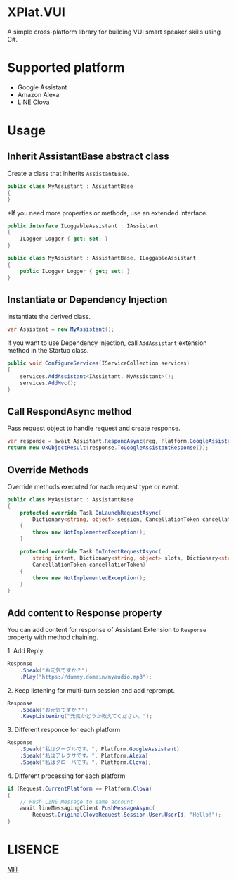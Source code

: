 # XPlat.VUI
A simple cross-platform library for building VUI smart speaker skills using C#.

# Supported platform
* Google Assistant
* Amazon Alexa
* LINE Clova

# Usage
## Inherit AssistantBase abstract class

Create a class that inherits `AssistantBase`.

```csharp
public class MyAssistant : AssistantBase
{
}
```

*If you need more properties or methods, use an extended interface.

```csharp
public interface ILoggableAssistant : IAssistant
{
    ILogger Logger { get; set; }
}

public class MyAssistant : AssistantBase, ILoggableAssistant
{
    public ILogger Logger { get; set; }
}
```

## Instantiate or Dependency Injection

Instantiate the derived class.

```csharp
var Assistant = new MyAssistant();
```

If you want to use Dependency Injection, call `AddAssistant` extension method in the Startup class.

```csharp
public void ConfigureServices(IServiceCollection services)
{
    services.AddAssistant<IAssistant, MyAssistant>();
    services.AddMvc();
}
```

## Call RespondAsync method

Pass request object to handle request and create response.

```csharp
var response = await Assistant.RespondAsync(req, Platform.GoogleAssistant);  // specify platform
return new OkObjectResult(response.ToGoogleAssistantResponse());
```

## Override Methods

Override methods executed for each request type or event.

```csharp
public class MyAssistant : AssistantBase
{
    protected override Task OnLaunchRequestAsync(
        Dictionary<string, object> session, CancellationToken cancellationToken)
    {
        throw new NotImplementedException();
    }

    protected override Task OnIntentRequestAsync(
        string intent, Dictionary<string, object> slots, Dictionary<string, object> session,
        CancellationToken cancellationToken)
    {
        throw new NotImplementedException();
    }
}
```

## Add content to Response property

You can add content for response of Assistant Extension to `Response` property with method chaining.

1\. Add Reply. 

```csharp
Response
    .Speak("お元気ですか？")
    .Play("https://dummy.domain/myaudio.mp3");
```

2\. Keep listening for multi-turn session and add reprompt.

```csharp
Response
    .Speak("お元気ですか？")
    .KeepListening("元気かどうか教えてください。");
```

3\. Different responce for each platform

```csharp
Response
    .Speak("私はグーグルです。", Platform.GoogleAssistant)
    .Speak("私はアレクサです。", Platform.Alexa)
    .Speak("私はクローバです。", Platform.Clova);
```

4\. Different processing for each platform

```csharp
if (Request.CurrentPlatform == Platform.Clova)
{
    // Push LINE Message to same account
    await lineMessagingClient.PushMessageAsync(
        Request.OriginalClovaRequest.Session.User.UserId, "Hello!");        
}
```

# LISENCE

[MIT](./LICENSE)
